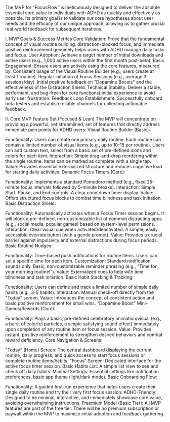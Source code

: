 The MVP for "FocusFlow" is meticulously designed to deliver the absolute essential core value to individuals with ADHD as quickly and effectively as possible. Its primary goal is to validate our core hypotheses about user needs and the efficacy of our unique approach, allowing us to gather crucial real-world feedback for subsequent iterations.

I. MVP Goals & Success Metrics
Core Validation: Prove that the fundamental concept of visual routine building, distraction-blocked focus, and immediate positive reinforcement genuinely helps users with ADHD manage daily tasks and focus.
User Adoption: Achieve a target number of initial downloads and active users (e.g., 1,000 active users within the first month post-beta).
Basic Engagement: Ensure users are actively using the core features, measured by:
Consistent usage of the Visual Routine Builder (e.g., users create at least 1 routine).
Regular initiation of Focus Sessions (e.g., average 3 sessions/day).
Initial positive feedback on "Dopamine Boosts" and the effectiveness of the Distraction Shield.
Technical Stability: Deliver a stable, performant, and bug-free (for core functions) initial experience to avoid early user frustration.
Feedback Loop Establishment: Successfully onboard beta testers and establish reliable channels for collecting actionable feedback.

II. Core MVP Feature Set (Focused & Lean)
The MVP will concentrate on providing a powerful, yet streamlined, set of features that directly address immediate pain points for ADHD users:
Visual Routine Builder (Basic):


Functionality: Users can create one primary daily routine. Each routine can contain a limited number of visual items (e.g., up to 10-15 per routine). Users can add custom text, select from a basic set of pre-defined icons and colors for each item.
Interaction: Simple drag-and-drop reordering within the single routine. Items can be marked as complete with a single tap.
Value: Provides essential externalized structure and reduces cognitive load for starting daily activities.
Dynamic Focus Timers (Core):


Functionality: Implements a standard Pomodoro method (e.g., fixed 25-minute focus intervals followed by 5-minute breaks).
Interaction: Simple Start, Pause, and End controls. A clear countdown timer display.
Value: Offers structured focus blocks to combat time blindness and task initiation.
Basic Distraction Shield:


Functionality: Automatically activates when a Focus Timer session begins. It will block a pre-defined, non-customizable list of common distracting apps (e.g., social media, popular games) based on system-level permissions.
Interaction: Clear visual cue when activated/deactivated. A simple, easily accessible override button (with a gentle prompt).
Value: Provides a crucial barrier against impulsivity and external distractions during focus periods.
Basic Routine Nudges:


Functionality: Time-based push notifications for routine items. Users can set a specific time for each item.
Customization: Standard notification sounds only. Basic, non-customizable reminder phrasing (e.g., "Time for your morning routine!").
Value: Externalized cues to help with time blindness and task initiation.
Basic Habit Stacking & Tracking:


Functionality: Users can define and track a limited number of simple daily habits (e.g., 3-5 habits).
Interaction: Manual check-off directly from the "Today" screen.
Value: Introduces the concept of consistent action and basic positive reinforcement for small wins.
"Dopamine Boost" Mini-Games/Rewards (Core):


Functionality: Plays a basic, pre-defined celebratory animation/visual (e.g., a burst of colorful particles, a simple satisfying sound effect) immediately upon completion of any routine item or focus session.
Value: Provides instant, positive reinforcement to strengthen desired behaviors and combat reward deficiency.
Core Navigation & Screens:


"Today" (Home) Screen: The central dashboard displaying the current routine, daily progress, and quick access to start focus sessions or complete routine items/habits.
"Focus" Screen: Dedicated interface for the active focus timer session.
Basic Habits List: A simple list view to see and check off daily habits.
Minimal Settings: Essential settings like notification preferences, basic app theme (light/dark mode).
Basic Onboarding Flow:


Functionality: A guided first-run experience that helps users create their single daily routine and try their very first focus session.
ADHD-Friendly: Designed to be minimal, interactive, and immediately showcase core value, avoiding overwhelming instructions.
Freemium Model (Basic Tier): All MVP features are part of the free tier. There will be no premium subscription or paywall within the MVP to maximize initial adoption and feedback gathering.